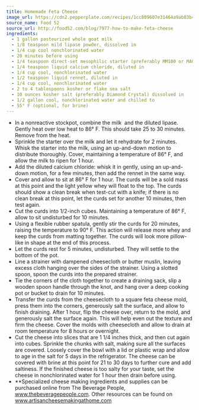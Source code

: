 ```yaml
---
title: Homemade Feta Cheese
image_url: https://cdn2.pepperplate.com/recipes/1cc809607e31464a9ab83b43045c2fd7.jpg
source_name: Food 52
source_url: http://food52.com/blog/7977-how-to-make-feta-cheese
ingredients:
  - 1 gallon pasteurized whole goat milk
  - 1/8 teaspoon mild lipase powder, dissolved in
  - 1/4 cup cool nonchlorinated water
  - 20 minutes before using
  - 1/4 teaspoon direct-set mesophilic starter (preferably MM100 or MA011)
  - 1/4 teaspoon liquid calcium chloride, diluted in
  - 1/4 cup cool, nonchlorinated water
  - 1/2 teaspoon liquid rennet, diluted in
  - 1/4 cup cool, nonchlorinated water
  - 2 to 4 tablespoons kosher or flake sea salt
  - 10 ounces kosher salt (preferably Diamond Crystal) dissolved in
  - 1/2 gallon cool, nonchlorinated water and chilled to
  - 55° F (optional, for brine)
---
```


* In a nonreactive stockpot, combine the milk  and the diluted lipase. Gently heat over low heat to 86° F. This should take 25 to 30 minutes. Remove from the heat.
* Sprinkle the starter over the milk and let it rehydrate for 2 minutes. Whisk the starter into the milk, using an up-and-down motion to distribute thoroughly. Cover, maintaining a temperature of 86° F, and allow the milk to ripen for 1 hour.
* Add the diluted calcium chloride: whisk it in gently, using an up-and-down motion, for a few minutes, then add the rennet in the same way.
* Cover and allow to sit at 86° F for 1 hour. The curds will be a sold mass at this point and the light yellow whey will float to the top. The curds should show a clean break when test-cut with a knife; if there is no clean break at this point, let the curds set for another 10 minutes, then test again.
* Cut the curds into 1/2-inch cubes. Maintaining a temperature of 86° F, allow to sit undisturbed for 10 minutes.
* Using a flexible rubber spatula, gently stir the curds for 20 minutes, raising the temperature to 90° F. This action will release more whey and keep the curds from matting together. The curds will look more pillow-like in shape at the end of this process.
* Let the curds rest for 5 minutes, undisturbed. They will settle to the bottom of the pot.
* Line a strainer with dampened cheesecloth or butter muslin, leaving excess cloth hanging over the sides of the strainer. Using a slotted spoon, spoon the curds into the prepared strainer.
* Tie the corners of the cloth together to create a draining sack, slip a wooden spoon handle through the knot, and hang over a deep cooking pot or bucket to drain for 10 minutes.
* Transfer the curds from the cheesecloth to a square feta cheese mold, press them into the corners, generously salt the surface, and allow to finish draining. After 1 hour, flip the cheese over, return to the mold, and generously salt the surface again. This will help even out the texture and firm the cheese. Cover the molds with cheesecloth and allow to drain at room temperature for 8 hours or overnight.
* Cut the cheese into slices that are 1 1/4 inches thick, and then cut again into cubes. Sprinkle the chunks with salt, making sure all the surfaces are covered. Loosely cover the bowl with a lid or plastic wrap and allow to age in the salt for 5 days in the refrigerator. The cheese can be covered with brine at this point for 21 to 30 days to further cure and add saltiness. If the finished cheese is too salty for your taste, set the cheese in nonchlorinated water for 1 hour then drain before using.
* **Specialized cheese making ingredients and supplies can be purchased online from The Beverage People, www.thebeveragepeople.com. Other resources can be found on www.artisancheesemakingathome.com
